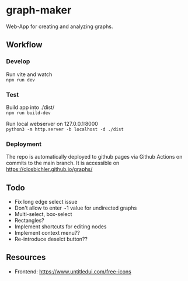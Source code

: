 # graph-maker
Web-App for creating and analyzing graphs.

## Workflow
### Develop
Run vite and watch  
`npm run dev`

### Test
Build app into ./dist/  
`npm run build-dev` 

Run local webserver on 127.0.0.1:8000  
`python3 -m http.server -b localhost -d ./dist`

### Deployment
The repo is automatically deployed to github pages via Github Actions on commits to the main branch. It is accessible on https://closbichler.github.io/graphs/

## Todo
- Fix long edge select issue
- Don't allow to enter ¬1 value for undirected graphs
- Multi-select, box-select
- Rectangles?
- Implement shortcuts for editing nodes
- Implement context menu??
- Re-introduce deselct button??

## Resources
- Frontend: https://www.untitledui.com/free-icons